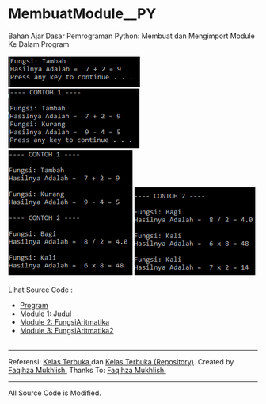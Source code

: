 # MembuatModule__PY
Bahan Ajar Dasar Pemrograman Python: Membuat dan Mengimport Module Ke Dalam Program<br><br>
<img src="https://github.com/RizkyKhapidsyah/MembuatModule__PY/blob/master/results/001.PNG">
<img src="https://github.com/RizkyKhapidsyah/MembuatModule__PY/blob/master/results/002.PNG">
<img src="https://github.com/RizkyKhapidsyah/MembuatModule__PY/blob/master/results/003.PNG">
<img src="https://github.com/RizkyKhapidsyah/MembuatModule__PY/blob/master/results/004.PNG"><br><br>
Lihat Source Code :<br>
- <a href="https://github.com/RizkyKhapidsyah/MembuatModule__PY/blob/master/Program.py">Program</a><br>
- <a href="https://github.com/RizkyKhapidsyah/MembuatModule__PY/blob/master/Judul.py">Module 1: Judul</a><br>
- <a href="https://github.com/RizkyKhapidsyah/MembuatModule__PY/blob/master/FungsiAritmatika.py">Module 2: FungsiAritmatika</a><br>
- <a href="https://github.com/RizkyKhapidsyah/MembuatModule__PY/blob/master/FungsiAritmatika2.py">Module 3: FungsiAritmatika2</a><br><br>
-----
Referensi: <a href="https://www.youtube.com/user/faqihzamukhlish"> Kelas Terbuka </a> dan <a href="https://github.com/kelasterbuka"> Kelas Terbuka (Repository)</a>. Created by <a href="https://github.com/faqihza">Faqihza Mukhlish.</a> Thanks To: <a href="https://www.youtube.com/channel/UCRGHjysoCemh4y7tCJQs30w/about">Faqihza Mukhlish.</a><br>

-----
All Source Code is Modified.
